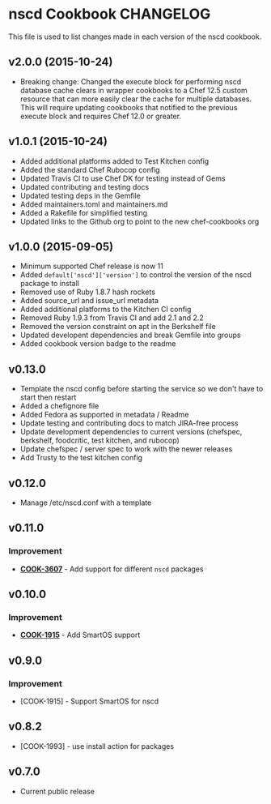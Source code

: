 # nscd Cookbook CHANGELOG
This file is used to list changes made in each version of the nscd cookbook.

## v2.0.0 (2015-10-24)
- Breaking change: Changed the execute block for performing nscd database cache clears in wrapper cookbooks to a Chef 12.5 custom resource that can more easily clear the cache for multiple databases.  This will require updating cookbooks that notified to the previous execute block and requires Chef 12.0 or greater.

## v1.0.1 (2015-10-24)
- Added additional platforms added to Test Kitchen config
- Added the standard Chef Rubocop config
- Updated Travis CI to use Chef DK for testing instead of Gems
- Updated contributing and testing docs
- Updated testing deps in the Gemfile
- Added maintainers.toml and maintainers.md
- Added a Rakefile for simplified testing
- Updated links to the Github org to point to the new chef-cookbooks org

## v1.0.0 (2015-09-05)
- Minimum supported Chef release is now 11
- Added `default['nscd']['version']` to control the version of the nscd package to install
- Removed use of Ruby 1.8.7 hash rockets
- Added source_url and issue_url metadata
- Added additional platforms to the Kitchen CI config
- Removed Ruby 1.9.3 from Travis CI and add 2.1 and 2.2
- Removed the version constraint on apt in the Berkshelf file
- Updated developent dependencies and break Gemfile into groups
- Added cookbook version badge to the readme

## v0.13.0
- Template the nscd config before starting the service so we don't have to start then restart
- Added a chefignore file
- Added Fedora as supported in metadata / Readme
- Update testing and contributing docs to match JIRA-free process
- Update development dependencies to current versions (chefspec, berkshelf, foodcritic, test kitchen, and rubocop)
- Update chefspec / server spec to work with the newer releases
- Add Trusty to the test kitchen config

## v0.12.0
- Manage /etc/nscd.conf with a template

## v0.11.0
### Improvement
- **[COOK-3607](https://tickets.chef.io/browse/COOK-3607)** - Add support for different `nscd` packages

## v0.10.0
### Improvement
- **[COOK-1915](https://tickets.chef.io/browse/COOK-1915)** - Add SmartOS support

## v0.9.0
### Improvement
- [COOK-1915] - Support SmartOS for nscd

## v0.8.2
- [COOK-1993] - use install action for packages

## v0.7.0
- Current public release
